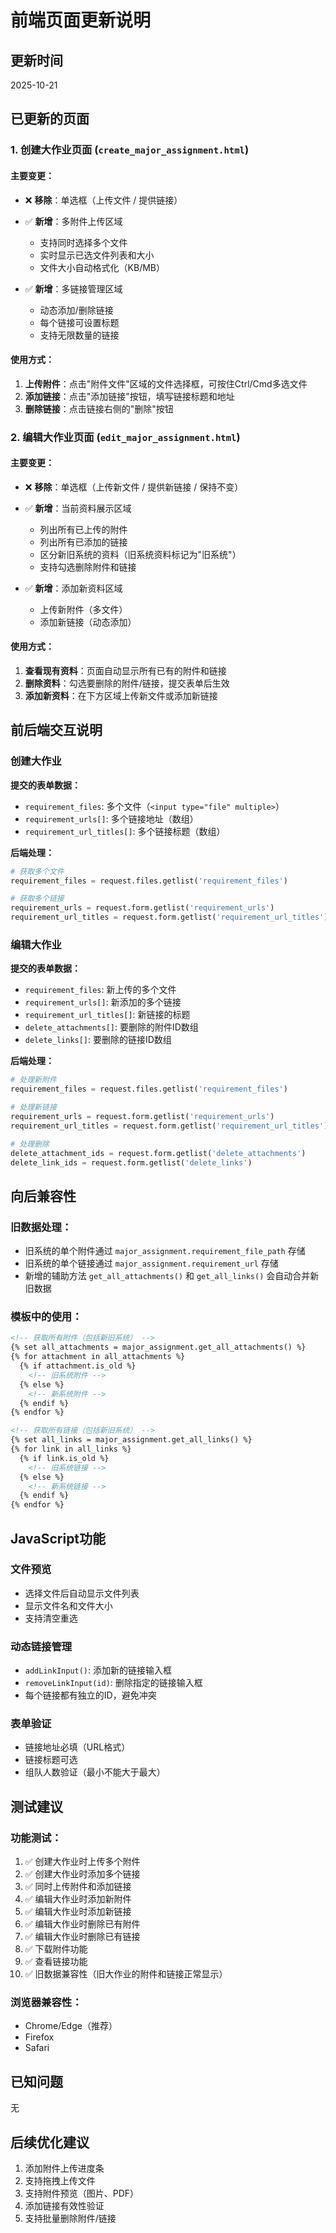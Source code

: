 # 前端页面更新说明

## 更新时间
2025-10-21

## 已更新的页面

### 1. 创建大作业页面 (`create_major_assignment.html`)

#### 主要变更：
- ❌ **移除**：单选框（上传文件 / 提供链接）
- ✅ **新增**：多附件上传区域
  - 支持同时选择多个文件
  - 实时显示已选文件列表和大小
  - 文件大小自动格式化（KB/MB）

- ✅ **新增**：多链接管理区域
  - 动态添加/删除链接
  - 每个链接可设置标题
  - 支持无限数量的链接

#### 使用方式：
1. **上传附件**：点击"附件文件"区域的文件选择框，可按住Ctrl/Cmd多选文件
2. **添加链接**：点击"添加链接"按钮，填写链接标题和地址
3. **删除链接**：点击链接右侧的"删除"按钮

### 2. 编辑大作业页面 (`edit_major_assignment.html`)

#### 主要变更：
- ❌ **移除**：单选框（上传新文件 / 提供新链接 / 保持不变）
- ✅ **新增**：当前资料展示区域
  - 列出所有已上传的附件
  - 列出所有已添加的链接
  - 区分新旧系统的资料（旧系统资料标记为"旧系统"）
  - 支持勾选删除附件和链接

- ✅ **新增**：添加新资料区域
  - 上传新附件（多文件）
  - 添加新链接（动态添加）

#### 使用方式：
1. **查看现有资料**：页面自动显示所有已有的附件和链接
2. **删除资料**：勾选要删除的附件/链接，提交表单后生效
3. **添加新资料**：在下方区域上传新文件或添加新链接

## 前后端交互说明

### 创建大作业
**提交的表单数据：**
- `requirement_files`: 多个文件（`<input type="file" multiple>`）
- `requirement_urls[]`: 多个链接地址（数组）
- `requirement_url_titles[]`: 多个链接标题（数组）

**后端处理：**
```python
# 获取多个文件
requirement_files = request.files.getlist('requirement_files')

# 获取多个链接
requirement_urls = request.form.getlist('requirement_urls')
requirement_url_titles = request.form.getlist('requirement_url_titles')
```

### 编辑大作业
**提交的表单数据：**
- `requirement_files`: 新上传的多个文件
- `requirement_urls[]`: 新添加的多个链接
- `requirement_url_titles[]`: 新链接的标题
- `delete_attachments[]`: 要删除的附件ID数组
- `delete_links[]`: 要删除的链接ID数组

**后端处理：**
```python
# 处理新附件
requirement_files = request.files.getlist('requirement_files')

# 处理新链接
requirement_urls = request.form.getlist('requirement_urls')
requirement_url_titles = request.form.getlist('requirement_url_titles')

# 处理删除
delete_attachment_ids = request.form.getlist('delete_attachments')
delete_link_ids = request.form.getlist('delete_links')
```

## 向后兼容性

### 旧数据处理：
- 旧系统的单个附件通过 `major_assignment.requirement_file_path` 存储
- 旧系统的单个链接通过 `major_assignment.requirement_url` 存储
- 新增的辅助方法 `get_all_attachments()` 和 `get_all_links()` 会自动合并新旧数据

### 模板中的使用：
```html
<!-- 获取所有附件（包括新旧系统） -->
{% set all_attachments = major_assignment.get_all_attachments() %}
{% for attachment in all_attachments %}
  {% if attachment.is_old %}
    <!-- 旧系统附件 -->
  {% else %}
    <!-- 新系统附件 -->
  {% endif %}
{% endfor %}

<!-- 获取所有链接（包括新旧系统） -->
{% set all_links = major_assignment.get_all_links() %}
{% for link in all_links %}
  {% if link.is_old %}
    <!-- 旧系统链接 -->
  {% else %}
    <!-- 新系统链接 -->
  {% endif %}
{% endfor %}
```

## JavaScript功能

### 文件预览
- 选择文件后自动显示文件列表
- 显示文件名和文件大小
- 支持清空重选

### 动态链接管理
- `addLinkInput()`: 添加新的链接输入框
- `removeLinkInput(id)`: 删除指定的链接输入框
- 每个链接都有独立的ID，避免冲突

### 表单验证
- 链接地址必填（URL格式）
- 链接标题可选
- 组队人数验证（最小不能大于最大）

## 测试建议

### 功能测试：
1. ✅ 创建大作业时上传多个附件
2. ✅ 创建大作业时添加多个链接
3. ✅ 同时上传附件和添加链接
4. ✅ 编辑大作业时添加新附件
5. ✅ 编辑大作业时添加新链接
6. ✅ 编辑大作业时删除已有附件
7. ✅ 编辑大作业时删除已有链接
8. ✅ 下载附件功能
9. ✅ 查看链接功能
10. ✅ 旧数据兼容性（旧大作业的附件和链接正常显示）

### 浏览器兼容性：
- Chrome/Edge（推荐）
- Firefox
- Safari

## 已知问题
无

## 后续优化建议
1. 添加附件上传进度条
2. 支持拖拽上传文件
3. 支持附件预览（图片、PDF）
4. 添加链接有效性验证
5. 支持批量删除附件/链接
